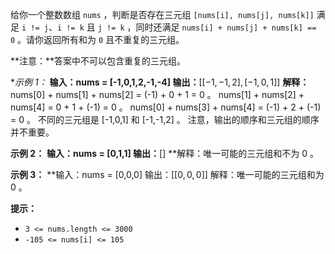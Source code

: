 给你一个整数数组 `nums` ，判断是否存在三元组 `[nums[i], nums[j], nums[k]]` 满足 `i != j`、`i != k` 且 `j != k` ，同时还满足 `nums[i] + nums[j] + nums[k] == 0` 。请你返回所有和为 `0` 且不重复的三元组。

**注意：**答案中不可以包含重复的三元组。

**示例 1：*
**输入：nums = [-1,0,1,2,-1,-4]
输出：**$[[-1,-1,2],[-1,0,1]]$
**解释：**
nums[0] + nums[1] + nums[2] = (-1) + 0 + 1 = 0 。
nums[1] + nums[2] + nums[4] = 0 + 1 + (-1) = 0 。
nums[0] + nums[3] + nums[4] = (-1) + 2 + (-1) = 0 。
不同的三元组是 [-1,0,1] 和 [-1,-1,2] 。
注意，输出的顺序和三元组的顺序并不重要。

**示例 2：**
**输入：nums = [0,1,1]
输出：**[]
**解释：唯一可能的三元组和不为 0 。

**示例 3：**
**输入：nums = [0,0,0]
输出：$[[0,0,0]]$
解释：唯一可能的三元组和为 0 。

**提示：**
- `3 <= nums.length <= 3000`
- `-105 <= nums[i] <= 105`